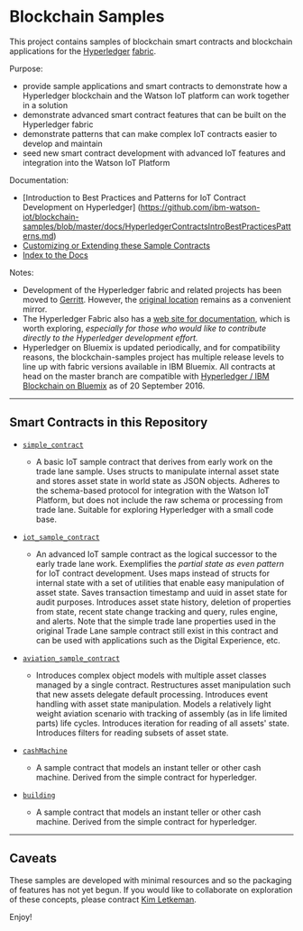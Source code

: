 # Blockchain Samples

This project contains samples of blockchain smart contracts and blockchain applications for the [Hyperledger](https://github.com/hyperledger) [fabric](https://github.com/hyperledger/fabric). 

Purpose:

- provide sample applications and smart contracts to demonstrate how a Hyperledger blockchain and the Watson IoT platform can work together in a solution
- demonstrate advanced smart contract features that can be built on the Hyperledger fabric
- demonstrate patterns that can make complex IoT contracts easier to develop and maintain
- seed new smart contract development with advanced IoT features and integration into the Watson IoT Platform
 
Documentation:

- [Introduction to Best Practices and Patterns for IoT Contract Development on Hyperledger] (https://github.com/ibm-watson-iot/blockchain-samples/blob/master/docs/HyperledgerContractsIntroBestPracticesPatterns.md)
- [Customizing or Extending these Sample Contracts](https://github.com/ibm-watson-iot/blockchain-samples/blob/master/docs/CustomizingTheSampleContract.md)
- [Index to the Docs](https://github.com/ibm-watson-iot/blockchain-samples/blob/master/docs/README.md)

Notes:

- Development of the Hyperledger fabric and related projects has been moved to [Gerritt](https://gerrit.hyperledger.org/r/#/admin/projects/). However, the [original location](https://github.com/hyperledger/fabric/) remains as a convenient mirror. 
- The Hyperledger Fabric also has a [web site for documentation](http://hyperledger-fabric.readthedocs.io/en/latest/), which is worth exploring, *especially for those who would like to contribute directly to the Hyperledger development effort.*
- Hyperledger on Bluemix is updated periodically, and for compatibility reasons, the blockchain-samples project has multiple release levels to line up with fabric versions available in IBM Bluemix. All contracts at head on the master branch are compatible with [Hyperledger / IBM Blockchain on Bluemix](http://www.ibm.com/blockchain/bluemix.html) as of 20 September 2016.

---

## Smart Contracts in this Repository

- [`simple_contract`](https://github.com/ibm-watson-iot/blockchain-samples/tree/master/contracts/basic/simple_contract)
    - A basic IoT sample contract that derives from early work on the trade lane sample. Uses structs to manipulate internal asset state and stores asset state in world state as JSON objects. Adheres to the schema-based protocol for integration with the Watson IoT Platform, but does not include the raw schema or processing from trade lane. Suitable for exploring Hyperledger with a small code base.

- [`iot_sample_contract`](https://github.com/ibm-watson-iot/blockchain-samples/tree/master/contracts/advanced/iot_sample_contract)
    - An advanced IoT sample contract as the logical successor to the early trade lane work. Exemplifies the _partial state as even pattern_ for IoT contract development. Uses maps instead of structs for internal state with a set of utilities that enable easy manipulation of asset state. Saves transaction timestamp and uuid in asset state for audit purposes. Introduces asset state history, deletion of properties from state, recent state change tracking and query, rules engine, and alerts. Note that the simple trade lane properties used in the original Trade Lane sample contract still exist in this contract and can be used with applications such as the Digital Experience, etc.
    
- [`aviation_sample_contract`](https://github.com/ibm-watson-iot/blockchain-samples/tree/master/contracts/industry/aviation_sample_contract)
    - Introduces complex object models with multiple asset classes managed by a single contract. Restructures asset manipulation such that new assets delegate default processing. Introduces event handling with asset state manipulation. Models a relatively light weight aviation scenario with tracking of assembly (as in life limited parts) life cycles. Introduces iteration for reading of all assets' state. Introduces filters for reading subsets of asset state.

- [`cashMachine`](https://github.com/ibm-watson-iot/blockchain-samples/tree/master/contracts/industry/cashMachine)
    - A sample contract that models an instant teller or other cash machine. Derived from the simple contract for hyperledger.

- [`building`](https://github.com/ibm-watson-iot/blockchain-samples/tree/master/contracts/industry/building)
    - A sample contract that models an instant teller or other cash machine. Derived from the simple contract for hyperledger.

---

## Caveats

These samples are developed with minimal resources and so the packaging of features has not yet begun. If you would like to collaborate on exploration of these concepts, please contract [Kim Letkeman](mailto:kletkema@ca.ibm.com).

Enjoy!
